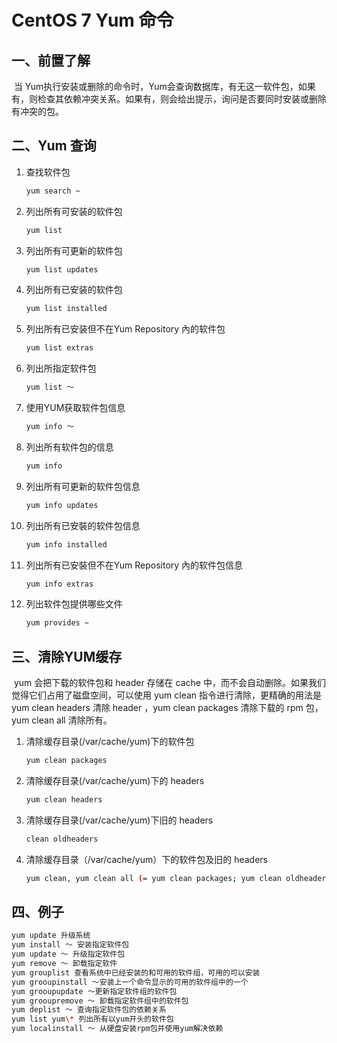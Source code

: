 # CentOS 7 Yum 命令

## 一、前置了解

​		当 Yum执行安装或删除的命令时，Yum会查询数据库，有无这一软件包，如果有，则检查其依赖冲突关系。如果有，则会给出提示，询问是否要同时安装或删除有冲突的包。

## 二、Yum 查询

1. 查找软件包

   ```bash
   yum search ~
   ```

2. 列出所有可安装的软件包

   ```bash
   yum list
   ```

3. 列出所有可更新的软件包

   ```bash
   yum list updates
   ```

4. 列出所有已安装的软件包

   ```bash
   yum list installed
   ```

5. 列出所有已安装但不在Yum Repository 內的软件包

   ```bash
   yum list extras
   ```

6. 列出所指定软件包

   ```bash
   yum list ～
   ```

7. 使用YUM获取软件包信息

   ```bash
   yum info ～
   ```

8. 列出所有软件包的信息

   ```bash
   yum info
   ```

9. 列出所有可更新的软件包信息

   ```bash
   yum info updates
   ```

10. 列出所有已安裝的软件包信息

    ```bash
    yum info installed
    ```

11. 列出所有已安裝但不在Yum Repository 內的软件包信息

    ```bash
    yum info extras
    ```

12. 列出软件包提供哪些文件

    ```bash
    yum provides ~
    ```

## 三、清除YUM缓存

​		yum 会把下载的软件包和 header 存储在 cache 中，而不会自动删除。如果我们觉得它们占用了磁盘空间，可以使用 yum clean 指令进行清除，更精确的用法是 yum clean headers 清除 header ，yum clean packages 清除下载的 rpm 包，yum clean all 清除所有。

1. 清除缓存目录(/var/cache/yum)下的软件包

   ```bash
   yum clean packages
   ```

2. 清除缓存目录(/var/cache/yum)下的 headers

   ```bash
   yum clean headers
   ```

3. 清除缓存目录(/var/cache/yum)下旧的 headers

   ```bash
   clean oldheaders
   ```

4. 清除缓存目录（/var/cache/yum）下的软件包及旧的 headers

   ```bash
   yum clean, yum clean all (= yum clean packages; yum clean oldheaders)
   ```

## 四、例子

```bash
yum update 升级系统
yum install ～ 安装指定软件包
yum update ～ 升级指定软件包
yum remove ～ 卸载指定软件
yum grouplist 查看系统中已经安装的和可用的软件组，可用的可以安装
yum grooupinstall ～安装上一个命令显示的可用的软件组中的一个
yum grooupupdate ～更新指定软件组的软件包
yum grooupremove ～ 卸载指定软件组中的软件包
yum deplist ～ 查询指定软件包的依赖关系
yum list yum\* 列出所有以yum开头的软件包
yum localinstall ～ 从硬盘安装rpm包并使用yum解决依赖
```

